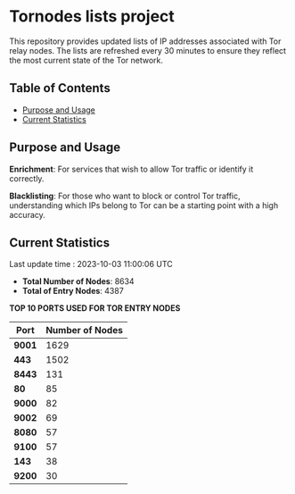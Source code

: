 # Tornodes lists project

This repository provides updated lists of IP addresses associated with Tor relay nodes. The lists are refreshed every 30 minutes to ensure they reflect the most current state of the Tor network.

## Table of Contents

- [Purpose and Usage](#purpose-and-usage)
- [Current Statistics](#current-statistics)


## Purpose and Usage

**Enrichment**: For services that wish to allow Tor traffic or identify it correctly.

**Blacklisting**: For those who want to block or control Tor traffic, understanding which IPs belong to Tor can be a starting point with a high accuracy.

## Current Statistics

Last update time : 2023-10-03 11:00:06 UTC

- **Total Number of Nodes**: 8634
- **Total of Entry Nodes**: 4387

**TOP 10 PORTS USED FOR TOR ENTRY NODES**

| **Port** | **Number of Nodes** |
|------|-----------------|
| **9001**   | 1629  |
| **443**   | 1502  |
| **8443**   | 131  |
| **80**   | 85  |
| **9000**   | 82  |
| **9002**   | 69  |
| **8080**   | 57  |
| **9100**   | 57  |
| **143**   | 38  |
| **9200**   | 30  |

